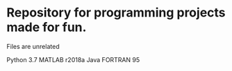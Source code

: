 # Repository for programming projects made for fun.

Files are unrelated

Python 3.7
MATLAB r2018a
Java
FORTRAN 95
